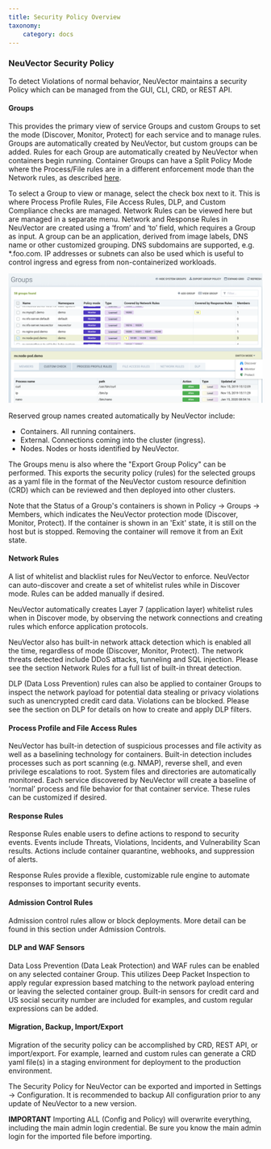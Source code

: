 ```yaml
---
title: Security Policy Overview
taxonomy:
    category: docs
---
```


### NeuVector Security Policy
To detect Violations of normal behavior, NeuVector maintains a security Policy which can be managed from the GUI, CLI, CRD, or REST API.

#### Groups
This provides the primary view of service Groups and custom Groups to set the mode (Discover, Monitor, Protect) for each service and to manage rules. Groups are automatically created by NeuVector, but custom groups can be added. Rules for each Group are automatically created by NeuVector when containers begin running. Container Groups can have a Split Policy Mode where the Process/File rules are in a different enforcement mode than the Network rules, as described [here](/policy/modes#split-policy-mode).

To select a Group to view or manage, select the check box next to it. This is where Process Profile Rules, File Access Rules, DLP, and Custom Compliance checks are managed. Network Rules can be viewed here but are managed in a separate menu.
Network and Response Rules in NeuVector are created using a ‘from’ and ‘to’ field, which requires a Group as input. A group can be an application, derived from image labels, DNS name or other customized grouping. DNS subdomains are supported, e.g. *.foo.com. IP addresses or subnets can also be used which is useful to control ingress and egress from non-containerized workloads.

![groups](groups_node_demo.png)

Reserved group names created automatically by NeuVector include:
+ Containers. All running containers.
+ External. Connections coming into the cluster (ingress).
+ Nodes. Nodes or hosts identified by NeuVector.

The Groups menu is also where the "Export Group Policy" can be performed. This exports the security policy (rules) for the selected groups as a yaml file in the format of the NeuVector custom resource definition (CRD) which can be reviewed and then deployed into other clusters.

Note that the Status of a Group's containers is shown in Policy -> Groups -> Members, which indicates the NeuVector protection mode (Discover, Monitor, Protect). If the container is shown in an 'Exit' state, it is still on the host but is stopped. Removing the container will remove it from an Exit state.

#### Network Rules
A list of whitelist and blacklist rules for NeuVector to enforce. NeuVector can auto-discover and create a set of whitelist rules while in Discover mode. Rules can be added manually if desired.

NeuVector automatically creates Layer 7 (application layer) whitelist rules when in Discover mode, by observing the network connections and creating rules which enforce application protocols.

NeuVector also has built-in network attack detection which is enabled all the time, regardless of mode (Discover, Monitor, Protect). The network threats detected include DDoS attacks, tunneling and SQL injection. Please see the section Network Rules for a full list of built-in threat detection.

DLP (Data Loss Prevention) rules can also be applied to container Groups to inspect the network payload for potential data stealing or privacy violations such as unencrypted credit card data. Violations can be blocked. Please see the section on DLP for details on how to create and apply DLP filters.

#### Process Profile and File Access Rules
NeuVector has built-in detection of suspicious processes and file activity as well as a baselining technology for containers. Built-in detection includes processes such as port scanning (e.g. NMAP), reverse shell, and even privilege escalations to root. System files and directories are automatically monitored. Each service discovered by NeuVector will create a baseline of ‘normal’ process and file behavior for that container service. These rules can be customized if desired.

#### Response Rules
Response Rules enable users to define actions to respond to security events. Events include Threats, Violations, Incidents, and Vulnerability Scan results. Actions include container quarantine, webhooks, and suppression of alerts.

Response Rules provide a flexible, customizable rule engine to automate responses to important security events.

#### Admission Control Rules
Admission control rules allow or block deployments. More detail can be found in this section under Admission Controls.

#### DLP and WAF Sensors
Data Loss Prevention (Data Leak Protection) and WAF rules can be enabled on any selected container Group. This utilizes Deep Packet Inspection to apply regular expression based matching to the network payload entering or leaving the selected container group. Built-in sensors for credit card and US social security number are included for examples, and custom regular expressions can be added.


#### Migration, Backup, Import/Export
Migration of the security policy can be accomplished by CRD, REST API, or import/export. For example, learned and custom rules can generate a CRD yaml file(s) in a staging environment for deployment to the production environment.

The Security Policy for NeuVector can be exported and imported in Settings -> Configuration. It is recommended to backup All configuration prior to any update of NeuVector to a new version.

<Strong>IMPORTANT</Strong> Importing ALL (Config and Policy) will overwrite everything, including the main admin login credential. Be sure you know the main admin login for the imported file before importing.
